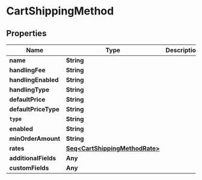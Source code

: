 

# CartShippingMethod


## Properties

Name | Type | Description | Notes
------------ | ------------- | ------------- | -------------
**name** | **String** |  |  [optional]
**handlingFee** | **String** |  |  [optional]
**handlingEnabled** | **String** |  |  [optional]
**handlingType** | **String** |  |  [optional]
**defaultPrice** | **String** |  |  [optional]
**defaultPriceType** | **String** |  |  [optional]
**`type`** | **String** |  |  [optional]
**enabled** | **String** |  |  [optional]
**minOrderAmount** | **String** |  |  [optional]
**rates** | [**Seq&lt;CartShippingMethodRate&gt;**](CartShippingMethodRate.md) |  |  [optional]
**additionalFields** | **Any** |  |  [optional]
**customFields** | **Any** |  |  [optional]



